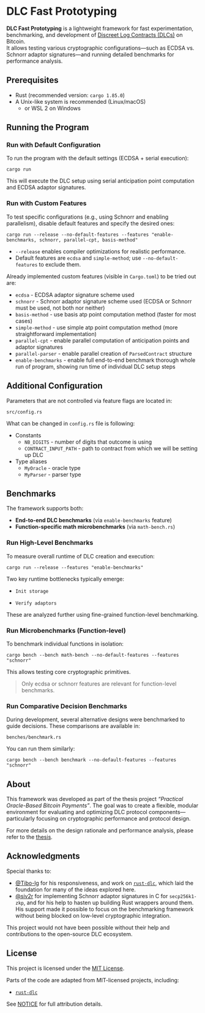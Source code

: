 # DLC Fast Prototyping

**DLC Fast Prototyping** is a lightweight framework for fast experimentation, benchmarking, and development of [Discreet Log Contracts (DLCs)](https://adiabat.github.io/dlc.pdf) on Bitcoin.  
It allows testing various cryptographic configurations—such as ECDSA vs. Schnorr adaptor signatures—and running detailed benchmarks for performance analysis.


## Prerequisites

- Rust (recommended version: `cargo 1.85.0`)
- A Unix-like system is recommended (Linux/macOS)
    - or WSL 2 on Windows


## Running the Program
### Run with Default Configuration
To run the program with the default settings (ECDSA + serial execution):
```
cargo run
```
This will execute the DLC setup using serial anticipation point computation and ECDSA adaptor signatures.

### Run with Custom Features
To test specific configurations (e.g., using Schnorr and enabling parallelism), disable default features and specify the desired ones:
```
cargo run --release --no-default-features --features "enable-benchmarks, schnorr, parallel-cpt, basis-method"
```
- `--release` enables compiler optimizations for realistic performance.
- Default features are `ecdsa` and `simple-method`; use `--no-default-features` to exclude them.

Already implemented custom features (visible in `Cargo.toml`) to be tried out are:
- `ecdsa` - ECDSA adaptor signature scheme used
- `schnorr` - Schnorr adaptor signature scheme used (ECDSA or Schnorr must be used, not both nor neither)
- `basis-method` - use basis atp point computation method (faster for most cases)
- `simple-method` - use simple atp point computation method (more straightforward implementation)
- `parallel-cpt` - enable parallel computation of anticipation points and adaptor signatures
- `parallel-parser` - enable parallel creation of `ParsedContract` structure
- `enable-benchmarks` - enable full end-to-end benchmark thorough whole run of program, showing run time of individual DLC setup steps

## Additional Configuration
Parameters that are not controlled via feature flags are located in:
```
src/config.rs
```
What can be changed in `config.rs` file is following:
- Constants
    + `NB_DIGITS` - number of digits that outcome is using
    + `CONTRACT_INPUT_PATH` - path to contract from which we will be setting up DLC
- Type aliases
    + `MyOracle` - oracle type
    + `MyParser` - parser type


## Benchmarks
The framework supports both:
- **End-to-end DLC benchmarks** (via `enable-benchmarks` feature)
- **Function-specific math microbenchmarks** (via `math-bench.rs`)

### Run High-Level Benchmarks
To measure overall runtime of DLC creation and execution:
```
cargo run --release --features "enable-benchmarks"
```
Two key runtime bottlenecks typically emerge:

- `Init storage`

- `Verify adaptors`

These are analyzed further using fine-grained function-level benchmarking.

### Run Microbenchmarks (Function-level)

To benchmark individual functions in isolation:
```
cargo bench --bench math-bench --no-default-features --features "schnorr"
```
This allows testing core cryptographic primitives.

> Only ecdsa or schnorr features are relevant for function-level benchmarks.

### Run Comparative Decision Benchmarks

During development, several alternative designs were benchmarked to guide decisions. These comparisons are available in:
```
benches/benchmark.rs
```
You can run them similarly:
```
cargo bench --bench benchmark --no-default-features --features "schnorr"
```

## About

This framework was developed as part of the thesis project _“Practical Oracle-Based Bitcoin Payments”_.
The goal was to create a flexible, modular environment for evaluating and optimizing DLC protocol components—particularly focusing on cryptographic performance and protocol design.

For more details on the design rationale and performance analysis, please refer to the [thesis](https://google.com).

## Acknowledgments

Special thanks to:

- [@Tibo-lg](https://github.com/Tibo-lg) for his responsiveness, and work on [`rust-dlc`](https://github.com/p2pderivatives/rust-dlc), which laid the foundation for many of the ideas explored here.
- [@siv2r](https://github.com/siv2r) for implementing Schnorr adaptor signatures in C for `secp256k1-zkp`, and for his help to hasten up building Rust wrappers around them. His support made it possible to focus on the benchmarking framework without being blocked on low-level cryptographic integration.

This project would not have been possible without their help and contributions to the open-source DLC ecosystem.


## License

This project is licensed under the [MIT License](LICENSE).

Parts of the code are adapted from MIT-licensed projects, including:
- [`rust-dlc`](https://github.com/p2pderivatives/rust-dlc)

See [NOTICE](NOTICE) for full attribution details.